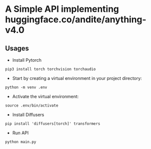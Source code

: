 # A Simple API implementing huggingface.co/andite/anything-v4.0

## Usages

- Install Pytorch

```
pip3 install torch torchvision torchaudio
```

- Start by creating a virtual environment in your project directory:

```
python -m venv .env
```

- Activate the virtual environment:

```
source .env/bin/activate
```

- Install Diffusers

```
pip install 'diffusers[torch]' transformers
```

- Run API
```
python main.py
```
